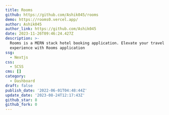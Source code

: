 ```yaml
---
title: Rooms
github: https://github.com/Ashik045/rooms
demo: https://rooms0.vercel.app/
author: Ashik045
author_link: https://github.com/Ashik045
date: 2023-11-26T09:46:24.427Z
description: >-
  Rooms is a MERN stack hotel booking application. Elevate your travel
  experience with Rooms application
ssg:
  - Nextjs
css:
  - SCSS
cms: []
category:
  - Dashboard
draft: false
publish_date: '2022-06-01T04:48:44Z'
update_date: '2023-08-24T12:17:43Z'
github_star: 8
github_fork: 0
---
```

